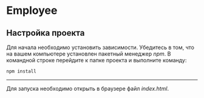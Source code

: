 Employee
=====================
Настройка проекта
---------------------

Для начала необходимо установить зависимости. Убедитесь в том, что на вашем компьютере установлен пакетный менеджер _npm_.
В командной строке перейдите к папке проекта и выполните команду:
````php
npm install
````
***
Для запуска необходимо открыть в браузере  файл _index.html_.
